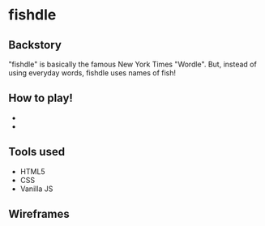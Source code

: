 # fishdle
## Backstory
"fishdle" is basically the famous New York Times "Wordle". But, instead of using everyday words, fishdle uses names of fish! 

## How to play! 
* 
* 

## Tools used
* HTML5
* CSS
* Vanilla JS

## Wireframes
